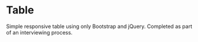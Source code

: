 # Table

Simple responsive table using only Bootstrap and jQuery. Completed as part of an interviewing process.
